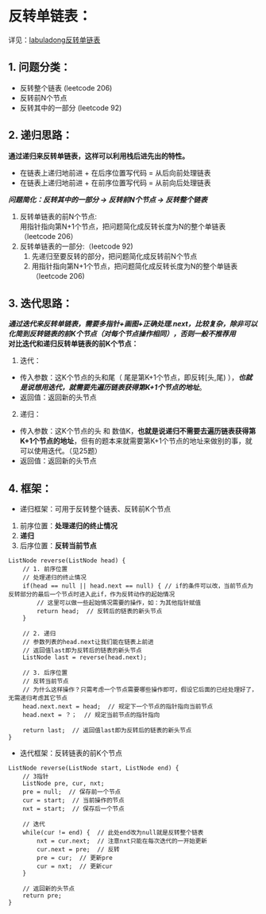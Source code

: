 # 反转单链表：

详见：[labuladong反转单链表](https://labuladong.gitee.io/algo/di-yi-zhan-da78c/shou-ba-sh-8f30d/di-gui-mo--10b77/)

## 1. **问题分类**：
- 反转整个链表 (leetcode 206)  
- 反转前N个节点  
- 反转其中的一部分 (leetcode 92)

## 2. **递归思路**：
**通过递归来反转单链表，这样可以利用栈后进先出的特性。**  
- 在链表上递归地前进 + 在后序位置写代码 = 从后向前处理链表
- 在链表上递归地前进 + 在前序位置写代码 = 从前向后处理链表

***问题简化：反转其中的一部分 -> 反转前N个节点 -> 反转整个链表***  
1. 反转单链表的前N个节点:   
    用指针指向第N+1个节点，把问题简化成反转长度为N的整个单链表（leetcode 206）  
2. 反转单链表的一部分:（leetcode 92)  
   1. 先递归至要反转的部分，把问题简化成反转前N个节点
   2. 用指针指向第N+1个节点，把问题简化成反转长度为N的整个单链表（leetcode 206)

## 3. **迭代思路**：
***通过迭代来反转单链表，需要多指针+画图+正确处理.next，比较复杂，除非可以化简到反转链表的前K个节点（对每个节点操作相同），否则一般不推荐用***  
**对比迭代和递归反转单链表的前K个节点：**
1. 迭代：
- 传入参数：这K个节点的头和尾（ 尾是第K+1个节点，即反转[头,尾) ），***也就是说想用迭代，就需要先遍历链表获得第K+1个节点的地址***。
- 返回值：返回新的头节点
2. 递归：
- 传入参数：这K个节点的头 和 数值K，**也就是说递归不需要去遍历链表获得第K+1个节点的地址**，但有的题本来就需要第K+1个节点的地址来做别的事，就可以使用迭代。（见25题）
- 返回值：返回新的头节点

## 4. **框架**：
- 递归框架：可用于反转整个链表、反转前K个节点
1. 前序位置：**处理递归的终止情况**
2. **递归**
3. 后序位置：**反转当前节点**
```
ListNode reverse(ListNode head) {
    // 1. 前序位置
    // 处理递归的终止情况
    if(head == null || head.next == null) { // if的条件可以改，当前节点为反转部分的最后一个节点时进入此if，作为反转动作的起始情况
        // 这里可以做一些起始情况需要的操作，如：为其他指针赋值
        return head;  // 反转后的链表的新头节点
    }

    // 2. 递归
    // 参数列表的head.next让我们能在链表上前进
    // 返回值last即为反转后的链表的新头节点
    ListNode last = reverse(head.next);

    // 3. 后序位置
    // 反转当前节点
    // 为什么这样操作？只需考虑一个节点需要哪些操作即可，假设它后面的已经处理好了，无需递归考虑其它节点
    head.next.next = head;  // 规定下一个节点的指针指向当前节点
    head.next = ？；  // 规定当前节点的指针指向

    return last;  // 返回值last即为反转后的链表的新头节点
}
```

- 迭代框架：反转链表的前K个节点
```
ListNode reverse(ListNode start, ListNode end) {
    // 3指针
    ListNode pre, cur, nxt;
    pre = null;  // 保存前一个节点
    cur = start;  // 当前操作的节点
    nxt = start;  // 保存后一个节点

    // 迭代
    while(cur != end) {  // 此处end改为null就是反转整个链表
        nxt = cur.next;  // 注意nxt只能在每次迭代的一开始更新
        cur.next = pre;  // 反转
        pre = cur;  // 更新pre
        cur = nxt;  // 更新cur
    }

    // 返回新的头节点
    return pre;
}
```
